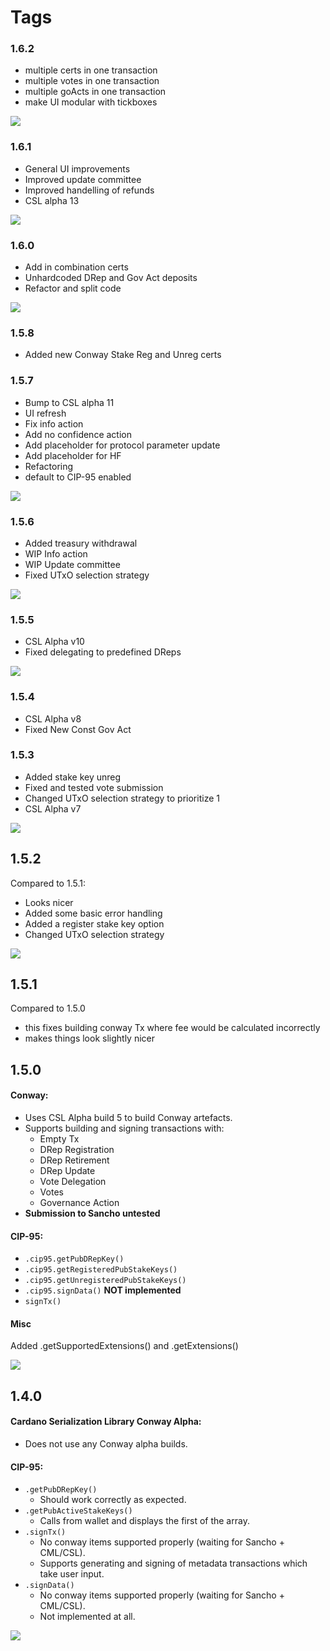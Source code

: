 # Tags

### 1.6.2
- multiple certs in one transaction
- multiple votes in one transaction
- multiple goActs in one transaction
- make UI modular with tickboxes

![](./images/1.6.2.PNG)

### 1.6.1
- General UI improvements
- Improved update committee
- Improved handelling of refunds
- CSL alpha 13

![](./images/1.6.1.PNG)

### 1.6.0
- Add in combination certs
- Unhardcoded DRep and Gov Act deposits
- Refactor and split code

![](./images/1.6.0.PNG)

### 1.5.8
- Added new Conway Stake Reg and Unreg certs

### 1.5.7
- Bump to CSL alpha 11
- UI refresh
- Fix info action
- Add no confidence action
- Add placeholder for protocol parameter update
- Add placeholder for HF
- Refactoring
- default to CIP-95 enabled

![](./images/1.5.7.PNG)

### 1.5.6
- Added treasury withdrawal
- WIP Info action
- WIP Update committee
- Fixed UTxO selection strategy

![](./images/1.5.6.PNG)

### 1.5.5
- CSL Alpha v10
- Fixed delegating to predefined DReps

![](./images/1.5.5.PNG)

### 1.5.4 
- CSL Alpha v8
- Fixed New Const Gov Act

### 1.5.3

- Added stake key unreg
- Fixed and tested vote submission
- Changed UTxO selection strategy to prioritize 1
- CSL Alpha v7

![](./images/1.5.3.PNG)

## 1.5.2

Compared to 1.5.1:
- Looks nicer
- Added some basic error handling
- Added a register stake key option
- Changed UTxO selection strategy

![](./images/1.5.2.PNG)

## 1.5.1

Compared to 1.5.0
- this fixes building conway Tx where fee would be calculated incorrectly
- makes things look slightly nicer

## 1.5.0
  
#### Conway:
- Uses CSL Alpha build 5 to build Conway artefacts.
- Supports building and signing transactions with:
  - Empty Tx 
  - DRep Registration
  - DRep Retirement
  - DRep Update
  - Vote Delegation
  - Votes
  - Governance Action 
- **Submission to Sancho untested**

#### CIP-95:
- `.cip95.getPubDRepKey()`
- `.cip95.getRegisteredPubStakeKeys()`
- `.cip95.getUnregisteredPubStakeKeys()`
- `.cip95.signData()` **NOT implemented**
- `signTx()`

#### Misc

Added .getSupportedExtensions() and .getExtensions()

![](./images/1.5.0.PNG)


## 1.4.0
  
#### Cardano Serialization Library Conway Alpha:
- Does not use any Conway alpha builds.

#### CIP-95:
- `.getPubDRepKey()`
  - Should work correctly as expected.
- `.getPubActiveStakeKeys()`
  - Calls from wallet and displays the first of the array.
- `.signTx()`
  - No conway items supported properly (waiting for Sancho + CML/CSL).
  - Supports generating and signing of metadata transactions which take user input.
- `.signData()`
  - No conway items supported properly (waiting for Sancho + CML/CSL).
  - Not implemented at all.

![](./images/1.4.0.PNG)